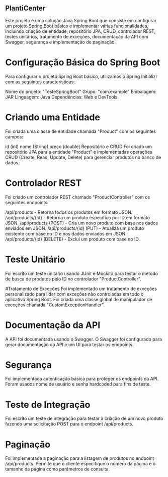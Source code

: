 ## PlantiCenter

Este projeto é uma solução Java Spring Boot que consiste em configurar um projeto Spring Boot básico e implementar várias funcionalidades, incluindo criação de entidade, repositório JPA, CRUD, controlador REST, testes unitários, tratamento de exceções, documentação da API com Swagger, segurança e implementação de paginação.

# Configuração Básica do Spring Boot
Para configurar o projeto Spring Boot básico, utilizamos o Spring Initializr com as seguintes características:

Nome do projeto: "TesteSpringBoot"
Grupo: "com.example"
Embalagem: JAR
Linguagem: Java
Dependências: Web e DevTools

# Criando uma Entidade
Foi criada uma classe de entidade chamada "Product" com os seguintes campos:

id (int)
nome (String)
preço (double)
Repositório e CRUD
Foi criado um repositório JPA para a entidade "Product" e implementadas operações CRUD (Create, Read, Update, Delete) para gerenciar produtos no banco de dados.

# Controlador REST
Foi criado um controlador REST chamado "ProductController" com os seguintes endpoints:

/api/products - Retorna todos os produtos em formato JSON.
/api/products/{id} - Retorna um produto específico por ID em formato JSON.
/api/products (POST) - Cria um novo produto com base nos dados enviados em JSON.
/api/products/{id} (PUT) - Atualiza um produto existente com base no ID e nos dados enviados em JSON.
/api/products/{id} (DELETE) - Exclui um produto com base no ID.

# Teste Unitário
Foi escrito um teste unitário usando JUnit e Mockito para testar o método de busca de produtos pelo ID no controlador "ProductController".

#Tratamento de Exceções
Foi implementado um tratamento de exceções personalizado para lidar com exceções não controladas em todo o aplicativo Spring Boot. Foi criada uma classe global de manipulador de exceções chamada "CustomExceptionHandler".

# Documentação da API
A API foi documentada usando o Swagger. O Swagger foi configurado para gerar documentação da API e um UI para testar os endpoints.

# Segurança
Foi implementada autenticação básica para proteger os endpoints da API. Foram usados nome de usuário e senha hardcoded para fins de teste.

# Teste de Integração
Foi escrito um teste de integração para testar a criação de um novo produto fazendo uma solicitação POST para o endpoint /api/products.

# Paginação
Foi implementada a paginação para a listagem de produtos no endpoint /api/products. Permite que o cliente especifique o número da página e o tamanho da página como parâmetros de consulta.
